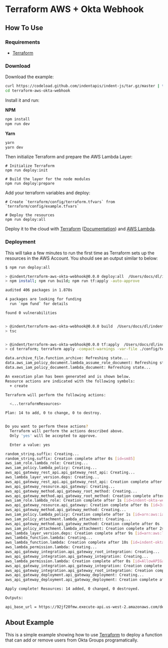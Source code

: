 # Terraform AWS + Okta Webhook

## How To Use

### Requirements

- [Terraform](https://terraform.io)

### Download

Download the example:

```bash
curl https://codeload.github.com/indentapis/indent-js/tar.gz/master | tar -xz --strip=2 indent-js-master/examples/terraform-aws-okta-webhook
cd terraform-aws-okta-webhook
```

Install it and run:

**NPM**

```bash
npm install
npm run dev
```

**Yarn**

```bash
yarn
yarn dev
```

Then initialize Terraform and prepare the AWS Lambda Layer:

```shell
# Initialize Terraform
npm run deploy:init

# Build the layer for the node modules
npm run deploy:prepare
```

Add your terraform variables and deploy:

```shell
# Create `terraform/config/terraform.tfvars` from `terraform/config/example.tfvars`

# Deploy the resources
npm run deploy:all
```

Deploy it to the cloud with [Terraform](https://terraform.io) ([Documentation](https://terraform.io/docs/)) and [AWS Lambda](https://aws.amazon.com/lambda/).

### Deployment

This will take a few minutes to run the first time as Terraform sets up the resources in the AWS Account. You should see an output similar to below:

```bash
$ npm run deploy:all

> @indent/terraform-aws-okta-webhook@0.0.0 deploy:all  /Users/docs/dl/indent-js/examples/terraform-aws-okta-webhook
> npm install; npm run build; npm run tf:apply -auto-approve

audited 406 packages in 1.878s

4 packages are looking for funding
  run `npm fund` for details

found 0 vulnerabilities


> @indent/terraform-aws-okta-webhook@0.0.0 build  /Users/docs/dl/indent-js/examples/terraform-aws-okta-webhook
> tsc


> @indent/terraform-aws-okta-webhook@0.0.0 tf:apply  /Users/docs/dl/indent-js/examples/terraform-aws-okta-webhook
> cd terraform; terraform apply -compact-warnings -var-file ./config/terraform.tfvars

data.archive_file.function_archive: Refreshing state...
data.aws_iam_policy_document.lambda_assume_role_document: Refreshing state...
data.aws_iam_policy_document.lambda_document: Refreshing state...

An execution plan has been generated and is shown below.
Resource actions are indicated with the following symbols:
  + create

Terraform will perform the following actions:

  <...terraformResources>

Plan: 14 to add, 0 to change, 0 to destroy.


Do you want to perform these actions?
  Terraform will perform the actions described above.
  Only 'yes' will be accepted to approve.

  Enter a value: yes

random_string.suffix: Creating...
random_string.suffix: Creation complete after 0s [id=sm85]
aws_iam_role.lambda_role: Creating...
aws_iam_policy.lambda_policy: Creating...
aws_api_gateway_rest_api.api_gateway_rest_api: Creating...
aws_lambda_layer_version.deps: Creating...
aws_api_gateway_rest_api.api_gateway_rest_api: Creation complete after 1s [id=92jf20fmw]
aws_api_gateway_resource.api_gateway: Creating...
aws_api_gateway_method.api_gateway_root_method: Creating...
aws_api_gateway_method.api_gateway_root_method: Creation complete after 0s [id=agm-92jf20fmw-gldokcr667-ANY]
aws_iam_role.lambda_role: Creation complete after 1s [id=indent-okta-webhook-sm85-role]
aws_api_gateway_resource.api_gateway: Creation complete after 0s [id=3rgb0h]
aws_api_gateway_method.api_gateway_method: Creating...
aws_iam_policy.lambda_policy: Creation complete after 1s [id=arn:aws:iam::283478849108:policy/terraform-20200701073232957200000001]
aws_iam_policy_attachment.lambda_attachment: Creating...
aws_api_gateway_method.api_gateway_method: Creation complete after 0s [id=agm-92jf20fmw-3rgb0h-ANY]
aws_iam_policy_attachment.lambda_attachment: Creation complete after 2s [id=indent-okta-webhook-sm85-attachment]
aws_lambda_layer_version.deps: Creation complete after 9s [id=arn:aws:lambda:us-west-2:283478849108:layer:dependency_layer:16]
aws_lambda_function.lambda: Creating...
aws_lambda_function.lambda: Creation complete after 10s [id=indent-okta-webhook-sm85]
aws_lambda_permission.lambda: Creating...
aws_api_gateway_integration.api_gateway_root_integration: Creating...
aws_api_gateway_integration.api_gateway_integration: Creating...
aws_lambda_permission.lambda: Creation complete after 0s [id=AllowAPIGatewayInvoke]
aws_api_gateway_integration.api_gateway_integration: Creation complete after 0s [id=agi-92jf20fmw-3rgb0h-ANY]
aws_api_gateway_integration.api_gateway_root_integration: Creation complete after 0s [id=agi-92jf20fmw-gldokcr667-ANY]
aws_api_gateway_deployment.api_gateway_deployment: Creating...
aws_api_gateway_deployment.api_gateway_deployment: Creation complete after 1s [id=dljg6b]

Apply complete! Resources: 14 added, 0 changed, 0 destroyed.

Outputs:

api_base_url = https://92jf20fmw.execute-api.us-west-2.amazonaws.com/dev
```

## About Example

This is a simple example showing how to use [Terraform](https://terraform.io) to deploy a function that can add or remove users from Okta Groups programatically.
